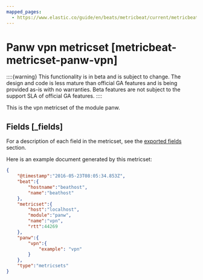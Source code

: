 ```yaml
---
mapped_pages:
  - https://www.elastic.co/guide/en/beats/metricbeat/current/metricbeat-metricset-panw-vpn.html
---
```


<!-- This file is generated! See scripts/docs_collector.py -->

# Panw vpn metricset [metricbeat-metricset-panw-vpn]

::::{warning}
This functionality is in beta and is subject to change. The design and code is less mature than official GA features and is being provided as-is with no warranties. Beta features are not subject to the support SLA of official GA features.
::::


This is the vpn metricset of the module panw.

## Fields [_fields]

For a description of each field in the metricset, see the [exported fields](/reference/metricbeat/exported-fields-panw.md) section.

Here is an example document generated by this metricset:

```json
{
    "@timestamp":"2016-05-23T08:05:34.853Z",
    "beat":{
        "hostname":"beathost",
        "name":"beathost"
    },
    "metricset":{
        "host":"localhost",
        "module":"panw",
        "name":"vpn",
        "rtt":44269
    },
    "panw":{
        "vpn":{
            "example": "vpn"
        }
    },
    "type":"metricsets"
}
```
